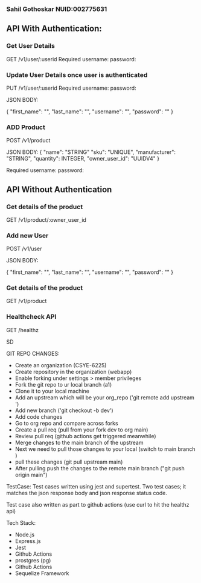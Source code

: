 ### Sahil Gothoskar NUID:002775631 


## API With Authentication:

### Get User Details

GET /v1/user/:userid
Required
username:
password:

### Update User Details once user is authenticated

PUT /v1/user/:userid
Required
username:
password:

JSON BODY:

{
"first_name": "",
"last_name": "",
"username": "",
"password": "" 
}

### ADD Product

POST /v1/product

JSON BODY:
{
"name": "STRING"
"sku": "UNIQUE",
"manufacturer": "STRING",
"quantity": INTEGER,
"owner_user_id": "UUIDV4" 
}

Required
username:
password:

## API Without Authentication

### Get details of the product
GET /v1/product/:owner_user_id

### Add new User

POST /v1/user

JSON BODY:

{
"first_name": "",
"last_name": "",
"username": "",
"password": "" 
}

### Get details of the product

GET /v1/product


### Healthcheck API

GET /healthz




SD








GIT REPO CHANGES:

- Create an organization (CSYE-6225)
- Create repository in the organization (webapp)
- Enable forking under settings > member privileges
- Fork the git repo to ur local branch (a1)
- Clone it to your local machine
- Add an upstream which will be your org_repo  ('git remote add upstream <org repo url>')
- Add new branch  ('git checkout -b dev')
- Add code changes
- Go to org repo and compare across forks
- Create a pull req (pull from your fork dev to org main)
- Review pull req (github actions get triggered meanwhile)
- Merge changes to the main branch of the upstream
- Next we need to pull those changes to your local (switch to main branch )
- pull these changes (git pull upstream main)
- After pulling push the changes to the remote main branch ("git push origin main") 



TestCase:
Test cases written using jest and supertest. 
Two test cases; it matches the json response body and json response status code.

Test case also written as part to github actions (use curl to hit the healthz api)

 Tech Stack:
 * Node.js
 * Express.js
 * Jest
 * Github Actions
 * prostgres (pg)
 * Github Actions
 * Sequelize Framework




